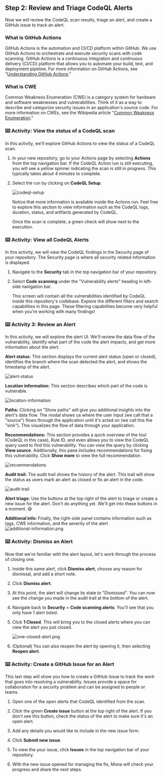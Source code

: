 ## Step 2: Review and Triage CodeQL Alerts

Now we will review the CodeQL scan results, triage an alert, and create a GitHub issue to track an alert.

### What is GitHub Actions

GitHub Actions is the automation and CI/CD platform within GitHub. We use GitHub Actions to orchestrate and execute security scans with code scanning. GitHub Actions is a continuous integration and continuous delivery (CI/CD) platform that allows you to automate your build, test, and deployment pipeline. For more information on GitHub Actions, see "[Understanding GitHub Actions](https://docs.github.com/en/actions/learn-github-actions/understanding-github-actions)."

### What is CWE

Common Weakness Enumeration (CWE) is a category system for hardware and software weaknesses and vulnerabilities. Think of it as a way to describe and categorize security issues in an application's source code. For more information on CWEs, see the Wikipedia article "[Common Weakness Enumeration](https://en.wikipedia.org/wiki/Common_Weakness_Enumeration)."

### ⌨️ Activity: View the status of a CodeQL scan

In this activity, we'll explore GitHub Actions to view the status of a CodeQL scan.

1. In your new repository, go to your Actions page by selecting **Actions** from the top navigation bar. If the CodeQL Action run is still executing, you will see a yellow spinner indicating the scan is still in progress. This typically takes about 4 minutes to complete.

1. Select the run by clicking on **CodeQL Setup**.

   ![codeql-setup](/images/codeql-setup.png)

   Notice that more information is available inside the Actions run. Feel free to explore this section to view information such as the CodeQL logs, duration, status, and artifacts generated by CodeQL.

   Once the scan is complete, a green check will show next to the execution.

### ⌨️ Activity: View all CodeQL Alerts

In this activity, we will view the CodeQL findings in the Security page of your repository. The Security page is where all security related information is displayed.

1. Navigate to the **Security** tab in the top navigation bar of your repository.

1. Select **Code scanning** under the "Vulnerability alerts" heading in left-side navigation bar.

   This screen will contain all the vulnerabilities identified by CodeQL inside this repository's codebase. Explore the different filters and search capabilities in this page. These filtering capabilities become very helpful when you're working with many findings!

### ⌨️ Activity 3: Review an Alert

In this activity, we will explore the alert UI. We'll review the data flow of the vulnerability, identify what part of the code the alert impacts, and get more information about the alert.

**Alert status:** This section displays the current alert status (open or closed), identifies the branch where the scan detected the alert, and shows the timestamp of the alert.

![alert-status](/images/alert-status.png)

**Location information:** This section describes which part of the code is vulnerable.

![location-information](/images/location-information.png)

**Paths:** Clicking on "Show paths" will give you additional insights into the alert's data flow. The modal shows us where the user input (we call that a "source") flows through the application until it's acted on (we call this the "sink"). This visualizes the flow of data through your application.

**Recommendations:** This section provides a quick overview of the tool (CodeQL in this case), Rule ID, and even allows you to view the CodeQL query used to find this vulnerability. You can view the query by clicking **View source**. Additionally, this pane includes recommendations for fixing this vulnerability. Click **Show more** to view the full recommendation.

![recommendations](/images/recommendations.png)

**Audit trail:** The audit trail shows the history of the alert. This trail will show the status as users mark an alert as closed or fix an alert in the code.

![audit-trail](/images/audit-trail.png)

**Alert triage:** Use the buttons at the top right of the alert to triage or create a new issue for the alert. Don't do anything yet. We'll get into these buttons in a moment. 😄

**Additional info:** Finally, the right-side panel contains information such as tags, CWE information, and the severity of the alert
![additional-information.png](/images/additiona-information.png)

### ⌨️ Activity: Dismiss an Alert

Now that we're familiar with the alert layout, let's work through the process of closing one.

1. Inside this same alert, click **Dismiss alert**, choose any reason for dismissal, and add a short note.

1. Click **Dismiss alert**.

1. At this point, the alert will change its state to "Dismissed". You can now see the change you made in the audit trail at the bottom of the alert.

1. Navigate back to **Security** > **Code scanning alerts**. You'll see that you only have 1 alert listed.

1. Click **1 Closed**. This will bring you to the closed alerts where you can view the alert you just closed.

   ![one-closed-alert.png](/images/one-closed-alert.png)

1. (Optional) You can also reopen the alert by opening it, then selecting **Reopen alert**.

### ⌨️ Activity: Create a GitHub Issue for an Alert

This last step will show you how to create a GitHub Issue to track the work that goes into resolving a vulnerability. Issues provide a space for collaboration for a security problem and can be assigned to people or teams.

1. Open one of the open alerts that CodeQL identified from the scan.

1. Click the green **Create issue** button at the top right of the alert. If you don't see this button, check the status of the alert to make sure it's an open alert.

1. Add any details you would like to include in the new issue form.

1. Click **Submit new issue**.

1. To view the your issue, click **Issues** in the top navigation bar of your repository.

1. With the new issue opened for managing the fix, Mona will check your progress and share the next steps.
